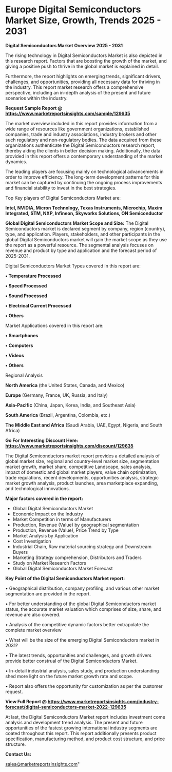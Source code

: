 # Europe Digital Semiconductors Market Size, Growth, Trends 2025 - 2031

<Strong> Digital Semiconductors Market Overview 2025 - 2031</strong>

The rising technology in Digital Semiconductors Market is also depicted in this research report. Factors that are boosting the growth of the market, and giving a positive push to thrive in the global market is explained in detail.

Furthermore, the report highlights on emerging trends, significant drivers, challenges, and opportunities, providing all necessary data for thriving in the industry. This report market research offers a comprehensive perspective, including an in-depth analysis of the present and future scenarios within the industry.

<strong>Request Sample Report @ <a href=https://www.marketreportsinsights.com/sample/129635>https://www.marketreportsinsights.com/sample/129635</a></strong>

The market overview included in this report provides information from a wide range of resources like government organizations, established companies, trade and industry associations, industry brokers and other such regulatory and non-regulatory bodies. The data acquired from these organizations authenticate the Digital Semiconductors research report, thereby aiding the clients in better decision making. Additionally, the data provided in this report offers a contemporary understanding of the market dynamics.

The leading players are focusing mainly on technological advancements in order to improve efficiency. The long-term development patterns for this market can be captured by continuing the ongoing process improvements and financial stability to invest in the best strategies.

Top Key players of Digital Semiconductors Market are:

<strong>Intel, NVIDIA, Micron Technology, Texas Instruments, Microchip, Maxim Integrated, STM, NXP, Infineon, Skyworks Solutions, ON Semiconductor</strong>

<strong><b>Global Digital Semiconductors Market Scope and Size:</b></strong>
The Digital Semiconductors market is declared segment by company, region (country), type, and application. Players, stakeholders, and other participants in the global Digital Semiconductors market will gain the market scope as they use the report as a powerful resource. The segmental analysis focuses on revenue and product by type and application and the forecast period of 2025-2031.

Digital Semiconductors Market Types covered in this report are:

<strong>• Temperature Processed

• Speed Processed

• Sound Processed

• Electrical Current Processed

• Others</strong>

Market Applications covered in this report are:

<strong>• Smartphones

• Computers

• Videos

• Others</strong> 

Regional Analysis

<strong>North America</strong> (the United States, Canada, and Mexico)

<strong>Europe</strong> (Germany, France, UK, Russia, and Italy)

<strong>Asia-Pacific</strong> (China, Japan, Korea, India, and Southeast Asia)

<strong>South America</strong> (Brazil, Argentina, Colombia, etc.)

<strong>The Middle East and Africa</strong> (Saudi Arabia, UAE, Egypt, Nigeria, and South Africa)

<strong>Go For Interesting Discount Here: <a href=https://www.marketreportsinsights.com/discount/129635>https://www.marketreportsinsights.com/discount/129635</a></strong>

The Digital Semiconductors market report provides a detailed analysis of global market size, regional and country-level market size, segmentation market growth, market share, competitive Landscape, sales analysis, impact of domestic and global market players, value chain optimization, trade regulations, recent developments, opportunities analysis, strategic market growth analysis, product launches, area marketplace expanding, and technological innovations.

<strong><b>Major factors covered in the report:</b></strong>
<ul>
  <li>Global Digital Semiconductors Market </li>
  <li>Economic Impact on the Industry</li>
  <li>Market Competition in terms of Manufacturers</li>
  <li>Production, Revenue (Value) by geographical segmentation</li>
  <li>Production, Revenue (Value), Price Trend by Type</li>
  <li>Market Analysis by Application</li>
  <li>Cost Investigation</li>
  <li>Industrial Chain, Raw material sourcing strategy and Downstream Buyers</li>
  <li>Marketing Strategy comprehension, Distributors and Traders</li>
  <li>Study on Market Research Factors</li>
  <li>Global Digital Semiconductors Market Forecast</li>
</ul>

<strong><b>Key Point of the Digital Semiconductors Market report:</b></strong>

• Geographical distribution, company profiling, and various other market segmentation are provided in the report.

• For better understanding of the global Digital Semiconductors market status, the accurate market valuation which comprises of size, share, and revenue are also covered.

• Analysis of the competitive dynamic factors better extrapolate the complete market overview

• What will be the size of the emerging Digital Semiconductors market in 2031?

• The latest trends, opportunities and challenges, and growth drivers provide better construal of the Digital Semiconductors Market.

• In-detail industrial analysis, sales study, and production understanding shed more light on the future market growth rate and scope.

• Report also offers the opportunity for customization as per the customer request.

<strong><b>View Full Report @ <a href=https://www.marketreportsinsights.com/industry-forecast/digital-semiconductors-market-2022-129635>https://www.marketreportsinsights.com/industry-forecast/digital-semiconductors-market-2022-129635</a></b></strong>


At last, the Digital Semiconductors Market report includes investment come analysis and development trend analysis. The present and future opportunities of the fastest growing international industry segments are coated throughout this report. This report additionally presents product specification, manufacturing method, and product cost structure, and price structure.

<strong>Contact Us:</strong>

sales@marketreportsinsights.com"
